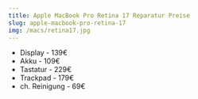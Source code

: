 ```yaml
---
title: Apple MacBook Pro Retina 17 Reparatur Preise
slug: apple-macbook-pro-retina-17
img: /macs/retina17.jpg
---
```


- Display - 139€
- Akku - 109€
- Tastatur - 229€
- Trackpad - 179€
- ch. Reinigung - 69€